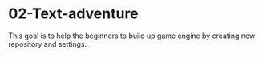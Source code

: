 # 02-Text-adventure
This goal is to help the beginners to build up game engine by creating new repository and settings.
